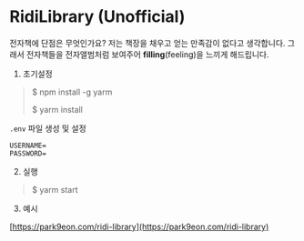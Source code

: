 # RidiLibrary (Unofficial)

전자책에 단점은 무엇인가요? 저는 책장을 채우고 얻는 만족감이 없다고 생각합니다. 그래서
 전자책들을 전자앨범처럼 보여주어 **filling**(feeling)을 느끼게 해드립니다.
 
1. 초기설정

> $ npm install -g yarm
>
> $ yarm install

`.env` 파일 생성 및 설정

```dotenv
USERNAME=
PASSWORD=
```

2. 실행

> $ yarm start

3. 예시

[https://park9eon.com/ridi-library](https://park9eon.com/ridi-library)

